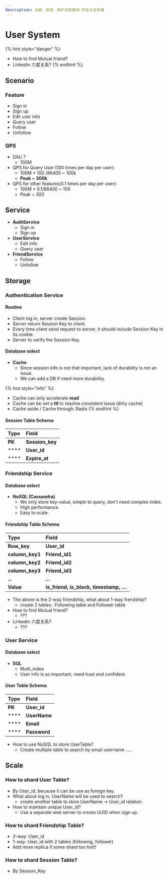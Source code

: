 ```yaml
---
description: 注册、登录、用户信息查询 好友关系存储
---
```


# User System

{% hint style="danger" %}
* How to find Mutual friend?
* Linkedin 六度关系?
{% endhint %}

## Scenario

### Feature

* Sign in
* Sign up
* Edit user info
* Query user
* Follow
* Unfollow

### QPS

* DAU ?
  * 100M
* QPS for Query User \(100 times per day per user\):
  * 100M \* 100 /86400 ~ 100k
  * **Peak ~ 300k**
* QPS for other features\(0.1 times per day per user\):
  * 100M \* 0.1/86400 ~ 100
  * Peak ~ 300

## Service

* **AuthService**
  * Sign in
  * Sign up
* **UserService**
  * Edit info
  * Query user
* **FriendService**
  * Follow
  * Unfollow

## Storage

### Authentication Service

#### Routine

* Client log in, server create Session.
* Server return Session Key to client.
* Every time client send request to server, it should include Session Key in its cookie.
* Server to verify the Session Key.

#### Database select

* **Cache**
  * Since session info is  not that important, lack of durability is not an issue.
  * We can add a DB if need more durability.

{% hint style="info" %}
* Cache can only accelerate **read**
* Cache can be set a **ttl** to resolve consistent issue \(dirty cache\)
* Cache aside  / Cache through: Radis
{% endhint %}

#### Session Table Schema

| Type | Field |
| :--- | :--- |
| **PK** | **Session\_key** |
| \*\*\*\* | **User\_id** |
| \*\*\*\* | **Expire\_at** |

### Friendship Service

#### Database select

* **NoSQL \(Cassandra\)**
  * We only store key-value, simple to query, don't need complex index.
  * High performance.
  * Easy to scale.

#### Friendship Table Schema

| Type | Field |
| :--- | :--- |
| **Row\_key** | **User\_id** |
| **column\_key1** | **Friend\_id1** |
| **column\_key2** | **Friend\_id2** |
| **column\_key3** | **Friend\_id3** |
| **...** | **...** |
| **Value** | **is\_friend, is\_block, timestamp, ....** |

* The above is the 2-way friendship, what about 1-way frendship?
  * create 2 tables : Following table and Follower table
* How to find Mutual friend?
  * ???
* Linkedin 六度关系?
  * ???

### User Service

#### Database select

* **SQL**
  * Multi\_index
  * User info is so important, need trust and confident.



#### User Table Schema

| Type | Field |
| :--- | :--- |
| **PK** | **User\_id** |
| \*\*\*\* | **UserName** |
| \*\*\*\* | **Email** |
| \*\*\*\* | **Password** |

* How to use NoSQL to store UserTable?
  * Create multiple table to search by email username .....

## Scale

### How to shard User Table?

* By User\_id, because it can be use as foreign key.
* What about log in, UserName will be used to search?
  * create another table to store UserName -&gt; User\_id relation.
* How to maintain unique User\_id?
  * Use a separate web server to create UUID when sign up.

### How to shard Friendship Table?

* 2-way: User\_id
* 1-way: User\_id with 2 tables \(following, follower\)
* Add more replica if some shard too hot!!

### How to shard Session Table?

* By Session\_Key

